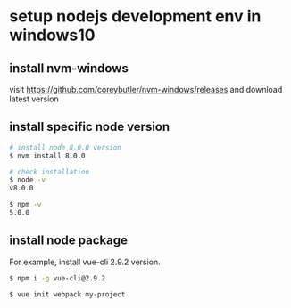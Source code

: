 # setup nodejs development env in windows10
## install nvm-windows
visit https://github.com/coreybutler/nvm-windows/releases and download latest version

## install specific node version
``` bash
# install node 8.0.0 version
$ nvm install 8.0.0

# check installation
$ node -v
v8.0.0

$ npm -v
5.0.0
```

## install node package
For example, install vue-cli 2.9.2 version.
``` bash
$ npm i -g vue-cli@2.9.2

$ vue init webpack my-project
```
